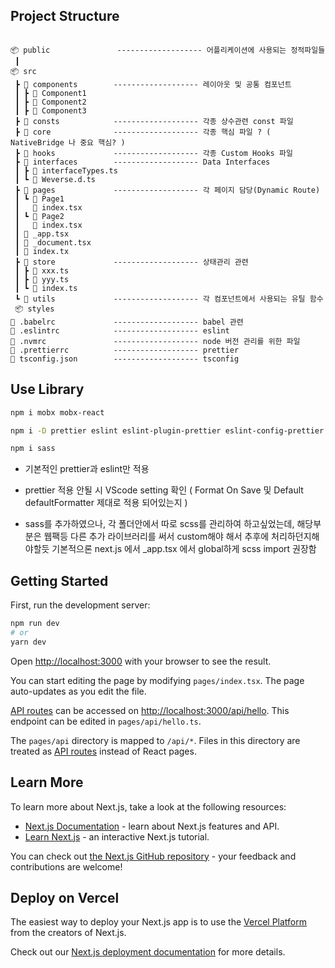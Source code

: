 ## Project Structure

```

📦 public               ------------------- 어플리케이션에 사용되는 정적파일들
 ┃
📦 src
 ┣ 📂 components        ------------------- 레이아웃 및 공통 컴포넌트
 ┃ ┣ 📂 Component1
 ┃ ┣ 📂 Component2
 ┃ ┣ 📂 Component3
 ┣ 📂 consts            ------------------- 각종 상수관련 const 파일
 ┣ 📂 core              ------------------- 각종 핵심 파일 ? ( NativeBridge 나 중요 핵심? )
 ┣ 📂 hooks             ------------------- 각종 Custom Hooks 파일
 ┣ 📂 interfaces        ------------------- Data Interfaces
 ┃ ┣ 📜 interfaceTypes.ts
 ┃ ┗ 📜 Weverse.d.ts
 ┣ 📂 pages             ------------------- 각 페이지 담당(Dynamic Route)
 ┃ ┗ 📂 Page1
 ┃   📜 index.tsx
 ┃ ┗ 📂 Page2
 ┃   📜 index.tsx
 ┃ 📜 _app.tsx
 ┃ 📜 _document.tsx
 ┃ 📜 index.tx
 ┣ 📂 store             ------------------- 상태관리 관련
 ┃ ┣ 📜 xxx.ts
 ┃ ┣ 📜 yyy.ts
 ┃ ┗ 📜 index.ts
 ┗ 📂 utils             ------------------- 각 컴포넌트에서 사용되는 유틸 함수
 📦 styles
📜 .babelrc             ------------------- babel 관련
📜 .eslintrc            ------------------- eslint
📜 .nvmrc               ------------------- node 버전 관리를 위한 파일
📜 .prettierrc          ------------------- prettier
📜 tsconfig.json        ------------------- tsconfig
```

## Use Library

```bash
npm i mobx mobx-react

npm i -D prettier eslint eslint-plugin-prettier eslint-config-prettier

npm i sass

```

- 기본적인 prettier과 eslint만 적용

- prettier 적용 안될 시 VScode setting 확인 ( Format On Save 및 Default defaultFormatter 제대로 적용 되어있는지 )

- sass를 추가하였으나, 각 폴더안에서 따로 scss를 관리하여 하고싶었는데, 해당부분은 웹팩등 다른 추가 라이브러리를 써서 custom해야 해서 추후에 처리하던지해야할듯 기본적으론 next.js 에서 \_app.tsx 에서 global하게 scss import 권장함

## Getting Started

First, run the development server:

```bash
npm run dev
# or
yarn dev
```

Open [http://localhost:3000](http://localhost:3000) with your browser to see the result.

You can start editing the page by modifying `pages/index.tsx`. The page auto-updates as you edit the file.

[API routes](https://nextjs.org/docs/api-routes/introduction) can be accessed on [http://localhost:3000/api/hello](http://localhost:3000/api/hello). This endpoint can be edited in `pages/api/hello.ts`.

The `pages/api` directory is mapped to `/api/*`. Files in this directory are treated as [API routes](https://nextjs.org/docs/api-routes/introduction) instead of React pages.

## Learn More

To learn more about Next.js, take a look at the following resources:

- [Next.js Documentation](https://nextjs.org/docs) - learn about Next.js features and API.
- [Learn Next.js](https://nextjs.org/learn) - an interactive Next.js tutorial.

You can check out [the Next.js GitHub repository](https://github.com/vercel/next.js/) - your feedback and contributions are welcome!

## Deploy on Vercel

The easiest way to deploy your Next.js app is to use the [Vercel Platform](https://vercel.com/new?utm_medium=default-template&filter=next.js&utm_source=create-next-app&utm_campaign=create-next-app-readme) from the creators of Next.js.

Check out our [Next.js deployment documentation](https://nextjs.org/docs/deployment) for more details.
